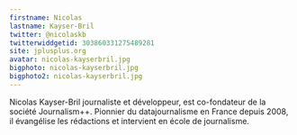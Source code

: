 ```yaml
---
firstname: Nicolas 
lastname: Kayser-Bril
twitter: @nicolaskb
twitterwiddgetid: 303860331275489281
site: jplusplus.org
avatar: nicolas-kayserbril.jpg
bigphoto: nicolas-kayserbril.jpg
bigphoto2: nicolas-kayserbril.jpg
---
```


Nicolas Kayser-Bril journaliste et développeur, est co-fondateur de la société Journalism++.
Pionnier du datajournalisme en France depuis 2008, il évangélise les rédactions et intervient en école de journalisme.

